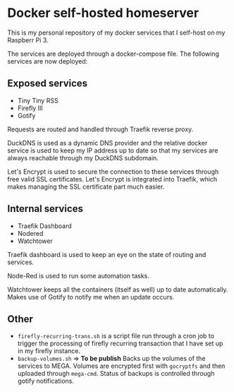 # Docker self-hosted homeserver 

This is my personal repository of my docker services that I self-host on my Raspberr Pi 3.

The services are deployed through a docker-compose file. The following services are now deployed:

## Exposed services

  - Tiny Tiny RSS
  - Firefly III
  - Gotify

Requests are routed and handled through Traefik reverse proxy.

DuckDNS is used as a dynamic DNS provider and the relative docker service is used to keep my IP address up to date so that my services are always reachable through my DuckDNS subdomain.

Let's Encrypt is used to secure the connection to these services through free valid SSL certificates. Let's Encrypt is integrated into Traefik, which makes managing the SSL certificate part much easier.

## Internal services

  - Traefik Dashboard
  - Nodered
  - Watchtower

Traefik dashboard is used to keep an eye on the state of routing and services.

Node-Red is used to run some automation tasks.

Watchtower keeps all the containers (itself as well) up to date automatically. Makes use of Gotify to notify me when an update occurs.

## Other

  - `firefly-recurring-trans.sh` is a script file run through a cron job to trigger the processing of firefly recurring transaction that I have set up in my firefly instance. 
  - `backup-volumes.sh` => **To be publish** Backs up the volumes of the services to MEGA. Volumes are encrypted first with `gocryptfs` and then uploaded through `mega-cmd`. Status of backups is controlled through gotify notifications.